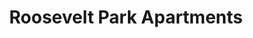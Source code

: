 ---
title: Roosevelt Park Apartments
address: 21 N 21st St, San Jose, CA 95116
developer: AGV LLC
municipality: San Jose
units: 80
phase: Complete
permits:
    SP17-027:
        status: Approved
        initial_date: 2017-06-26
        final_date: 2019-02-16
        apn: [46712001]
        address: 21 N 21st St, San Jose, CA 95116
        description: Special Use Permit to allow the construction of an eight-story affordable housing development with 80 dwelling units, 10,417 square feet of commercial uses, and a density bonus to allow three concessions (rear setback, common open space reduction, and parking reduction) on an approximately 0.47-gross acre site.
        names: ANDY WHITING AGV LLC
geometry: [37.34613436179689, -121.87147950676982]
published: True
---